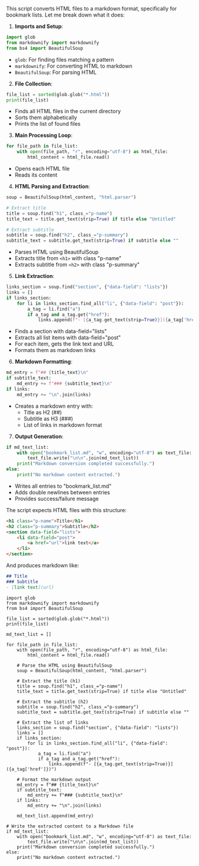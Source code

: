 This script converts HTML files to a markdown format, specifically for bookmark lists. Let me break down what it does:

1. **Imports and Setup**:
```python
import glob
from markdownify import markdownify
from bs4 import BeautifulSoup
```
- `glob`: For finding files matching a pattern
- `markdownify`: For converting HTML to markdown
- `BeautifulSoup`: For parsing HTML

2. **File Collection**:
```python
file_list = sorted(glob.glob("*.html"))
print(file_list)
```
- Finds all HTML files in the current directory
- Sorts them alphabetically
- Prints the list of found files

3. **Main Processing Loop**:
```python
for file_path in file_list:
    with open(file_path, "r", encoding="utf-8") as html_file:
        html_content = html_file.read()
```
- Opens each HTML file
- Reads its content

4. **HTML Parsing and Extraction**:
```python
soup = BeautifulSoup(html_content, "html.parser")

# Extract title
title = soup.find("h1", class_="p-name")
title_text = title.get_text(strip=True) if title else "Untitled"

# Extract subtitle
subtitle = soup.find("h2", class_="p-summary")
subtitle_text = subtitle.get_text(strip=True) if subtitle else ""
```
- Parses HTML using BeautifulSoup
- Extracts title from `<h1>` with class "p-name"
- Extracts subtitle from `<h2>` with class "p-summary"

5. **Link Extraction**:
```python
links_section = soup.find("section", {"data-field": "lists"})
links = []
if links_section:
    for li in links_section.find_all("li", {"data-field": "post"}):
        a_tag = li.find("a")
        if a_tag and a_tag.get("href"):
            links.append(f"- [{a_tag.get_text(strip=True)}]({a_tag['href']})")
```
- Finds a section with data-field="lists"
- Extracts all list items with data-field="post"
- For each item, gets the link text and URL
- Formats them as markdown links

6. **Markdown Formatting**:
```python
md_entry = f"## {title_text}\n"
if subtitle_text:
    md_entry += f"### {subtitle_text}\n"
if links:
    md_entry += "\n".join(links)
```
- Creates a markdown entry with:
  - Title as H2 (##)
  - Subtitle as H3 (###)
  - List of links in markdown format

7. **Output Generation**:
```python
if md_text_list:
    with open("bookmark_list.md", "w", encoding="utf-8") as text_file:
        text_file.write("\n\n".join(md_text_list))
    print("Markdown conversion completed successfully.")
else:
    print("No markdown content extracted.")
```
- Writes all entries to "bookmark_list.md"
- Adds double newlines between entries
- Provides success/failure message

The script expects HTML files with this structure:
```html
<h1 class="p-name">Title</h1>
<h2 class="p-summary">Subtitle</h2>
<section data-field="lists">
    <li data-field="post">
        <a href="url">link text</a>
    </li>
</section>
```

And produces markdown like:
```markdown
## Title
### Subtitle
- [link text](url)
```





```
import glob
from markdownify import markdownify
from bs4 import BeautifulSoup

file_list = sorted(glob.glob("*.html"))
print(file_list)

md_text_list = []

for file_path in file_list:
    with open(file_path, "r", encoding="utf-8") as html_file:
        html_content = html_file.read()

    # Parse the HTML using BeautifulSoup
    soup = BeautifulSoup(html_content, "html.parser")

    # Extract the title (h1)
    title = soup.find("h1", class_="p-name")
    title_text = title.get_text(strip=True) if title else "Untitled"

    # Extract the subtitle (h2)
    subtitle = soup.find("h2", class_="p-summary")
    subtitle_text = subtitle.get_text(strip=True) if subtitle else ""

    # Extract the list of links
    links_section = soup.find("section", {"data-field": "lists"})
    links = []
    if links_section:
        for li in links_section.find_all("li", {"data-field": "post"}):
            a_tag = li.find("a")
            if a_tag and a_tag.get("href"):
                links.append(f"- [{a_tag.get_text(strip=True)}]({a_tag['href']})")

    # Format the markdown output
    md_entry = f"## {title_text}\n"
    if subtitle_text:
        md_entry += f"### {subtitle_text}\n"
    if links:
        md_entry += "\n".join(links)
    
    md_text_list.append(md_entry)

# Write the extracted content to a Markdown file
if md_text_list:
    with open("bookmark_list.md", "w", encoding="utf-8") as text_file:
        text_file.write("\n\n".join(md_text_list))
    print("Markdown conversion completed successfully.")
else:
    print("No markdown content extracted.")
```